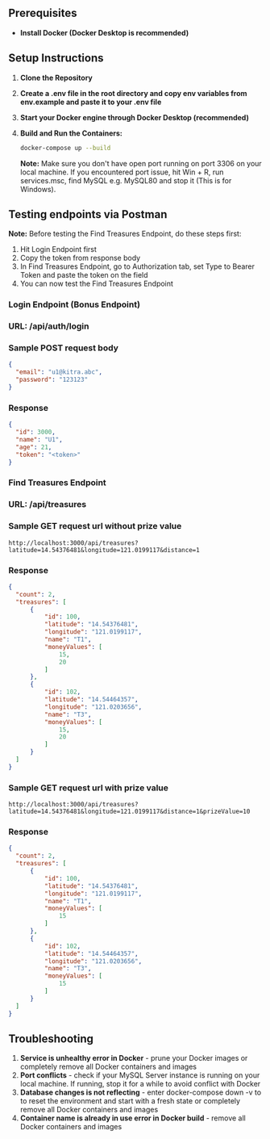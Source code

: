 ## Prerequisites

- **Install Docker (Docker Desktop is recommended)**

## Setup Instructions

1. **Clone the Repository**

2. **Create a .env file in the root directory and copy env variables from env.example and paste it to your .env file**

3. **Start your Docker engine through Docker Desktop (recommended)**

4. **Build and Run the Containers:**

   ```bash
   docker-compose up --build
   ```
   **Note:** Make sure you don't have open port running on port 3306 on your local machine. If you encountered port issue, hit Win + R, run services.msc, find MySQL<version> e.g. MySQL80 and stop it (This is for Windows).

## Testing endpoints via Postman

**Note:**
Before testing the Find Treasures Endpoint, do these steps first:

1. Hit Login Endpoint first
2. Copy the token from response body
3. In Find Treasures Endpoint, go to Authorization tab, set Type to Bearer Token and paste the token on the field
4. You can now test the Find Treasures Endpoint

### Login Endpoint (Bonus Endpoint)
### URL: /api/auth/login

### Sample POST request body

  ```json
  {
    "email": "u1@kitra.abc",
    "password": "123123"
  }
  ```
### Response

  ```json
  {
    "id": 3000,
    "name": "U1",
    "age": 21,
    "token": "<token>"
  }
 ```

### Find Treasures Endpoint
### URL: /api/treasures 

### Sample GET request url without prize value
  ```url
  http://localhost:3000/api/treasures?latitude=14.54376481&longitude=121.0199117&distance=1
  ```
### Response
  ```json
  {
    "count": 2,
    "treasures": [
        {
            "id": 100,
            "latitude": "14.54376481",
            "longitude": "121.0199117",
            "name": "T1",
            "moneyValues": [
                15,
                20
            ]
        },
        {
            "id": 102,
            "latitude": "14.54464357",
            "longitude": "121.0203656",
            "name": "T3",
            "moneyValues": [
                15,
                20
            ]
        }
    ]
}
```

### Sample GET request url with prize value
  ```url
  http://localhost:3000/api/treasures?latitude=14.54376481&longitude=121.0199117&distance=1&prizeValue=10
  ```
### Response
  ```json
  {
    "count": 2,
    "treasures": [
        {
            "id": 100,
            "latitude": "14.54376481",
            "longitude": "121.0199117",
            "name": "T1",
            "moneyValues": [
                15
            ]
        },
        {
            "id": 102,
            "latitude": "14.54464357",
            "longitude": "121.0203656",
            "name": "T3",
            "moneyValues": [
                15
            ]
        }
    ]
}
```

## Troubleshooting
1. **Service is unhealthy error in Docker** - prune your Docker images or completely remove all Docker containers and images
2. **Port conflicts** - check if your MySQL Server instance is running on your local machine. If running, stop it for a while to avoid conflict with Docker
3. **Database changes is not reflecting** - enter docker-compose down -v to to reset the environment and start with a fresh state or completely remove all Docker containers and images
4. **Container name is already in use error in Docker build** - remove all Docker containers and images
